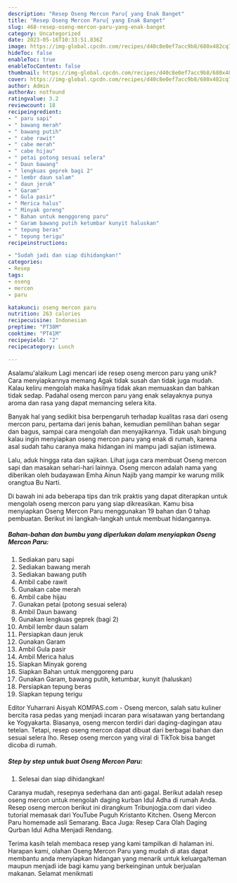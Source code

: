 ```yaml
---
description: "Resep Oseng Mercon Paru{ yang Enak Banget"
title: "Resep Oseng Mercon Paru{ yang Enak Banget"
slug: 468-resep-oseng-mercon-paru-yang-enak-banget
category: Uncategorized
date: 2023-05-16T10:33:51.836Z
image: https://img-global.cpcdn.com/recipes/d40c8e0ef7acc9b8/680x482cq70/oseng-mercon-paru-foto-resep-utama.jpg
hideToc: false
enableToc: true
enableTocContent: false
thumbnail: https://img-global.cpcdn.com/recipes/d40c8e0ef7acc9b8/680x482cq70/oseng-mercon-paru-foto-resep-utama.jpg
cover: https://img-global.cpcdn.com/recipes/d40c8e0ef7acc9b8/680x482cq70/oseng-mercon-paru-foto-resep-utama.jpg
author: Admin
authorAv: notfound
ratingvalue: 3.2
reviewcount: 18
recipeingredient:
- " paru sapi"
- " bawang merah"
- " bawang putih"
- " cabe rawit"
- " cabe merah"
- " cabe hijau"
- " petai potong sesuai selera"
- " Daun bawang"
- " lengkuas geprek bagi 2"
- " lembr daun salam"
- " daun jeruk"
- " Garam"
- " Gula pasir"
- " Merica halus"
- " Minyak goreng"
- " Bahan untuk menggoreng paru"
- " Garam bawang putih ketumbar kunyit haluskan"
- " tepung beras"
- " tepung terigu"
recipeinstructions:

- "Sudah jadi dan siap dihidangkan!"
categories:
- Resep
tags:
- oseng
- mercon
- paru

katakunci: oseng mercon paru 
nutrition: 263 calories
recipecuisine: Indonesian
preptime: "PT38M"
cooktime: "PT41M"
recipeyield: "2"
recipecategory: Lunch

---
```



Asalamu'alaikum Lagi mencari ide resep oseng mercon paru yang unik? Cara menyiapkannya memang Agak tidak susah dan tidak juga mudah. Kalau keliru mengolah maka hasilnya tidak akan memuaskan dan bahkan tidak sedap. Padahal oseng mercon paru yang enak selayaknya punya aroma dan rasa yang dapat memancing selera kita.


Banyak hal yang sedikit bisa berpengaruh terhadap kualitas rasa dari oseng mercon paru, pertama dari jenis bahan, kemudian pemilihan bahan segar dan bagus, sampai cara mengolah dan menyajikannya. Tidak usah bingung kalau ingin menyiapkan oseng mercon paru yang enak di rumah, karena asal sudah tahu caranya maka hidangan ini mampu jadi sajian istimewa.

Lalu, aduk hingga rata dan sajikan. Lihat juga cara membuat Oseng mercon sapi dan masakan sehari-hari lainnya. Oseng mercon adalah nama yang diberikan oleh budayawan Emha Ainun Najib yang mampir ke warung milik orangtua Bu Narti.


Di bawah ini ada beberapa tips dan trik praktis yang dapat diterapkan untuk mengolah oseng mercon paru yang siap dikreasikan. Kamu bisa menyiapkan Oseng Mercon Paru menggunakan 19 bahan dan 0 tahap pembuatan. Berikut ini langkah-langkah untuk membuat hidangannya.

<!--inarticleads1-->

##### Bahan-bahan dan bumbu yang diperlukan dalam menyiapkan Oseng Mercon Paru:

1. Sediakan  paru sapi
1. Sediakan  bawang merah
1. Sediakan  bawang putih
1. Ambil  cabe rawit
1. Gunakan  cabe merah
1. Ambil  cabe hijau
1. Gunakan  petai (potong sesuai selera)
1. Ambil  Daun bawang
1. Gunakan  lengkuas geprek (bagi 2)
1. Ambil  lembr daun salam
1. Persiapkan  daun jeruk
1. Gunakan  Garam
1. Ambil  Gula pasir
1. Ambil  Merica halus
1. Siapkan  Minyak goreng
1. Siapkan  Bahan untuk menggoreng paru
1. Gunakan  Garam, bawang putih, ketumbar, kunyit (haluskan)
1. Persiapkan  tepung beras
1. Siapkan  tepung terigu


Editor Yuharrani Aisyah KOMPAS.com - Oseng mercon, salah satu kuliner bercita rasa pedas yang menjadi incaran para wisatawan yang bertandang ke Yogyakarta. Biasanya, oseng mercon terdiri dari daging-dagingan atau tetelan. Tetapi, resep oseng mercon dapat dibuat dari berbagai bahan dan sesuai selera lho. Resep oseng mercon yang viral di TikTok bisa banget dicoba di rumah. 

<!--inarticleads2-->

##### Step by step untuk buat Oseng Mercon Paru:


1. Selesai dan siap dihidangkan!

Caranya mudah, resepnya sederhana dan anti gagal. Berikut adalah resep oseng mercon untuk mengolah daging kurban Idul Adha di rumah Anda. Resep oseng mercon berikut ini dirangkum Tribunjogja.com dari video tutorial memasak dari YouTube Puguh Kristanto Kitchen. Oseng Mercon Paru homemade asli Semarang. Baca Juga: Resep Cara Olah Daging Qurban Idul Adha Menjadi Rendang. 

Terima kasih telah membaca resep yang kami tampilkan di halaman ini. Harapan kami, olahan Oseng Mercon Paru yang mudah di atas dapat membantu anda menyiapkan hidangan yang menarik untuk keluarga/teman maupun menjadi ide bagi kamu yang berkeinginan untuk berjualan makanan. Selamat menikmati
